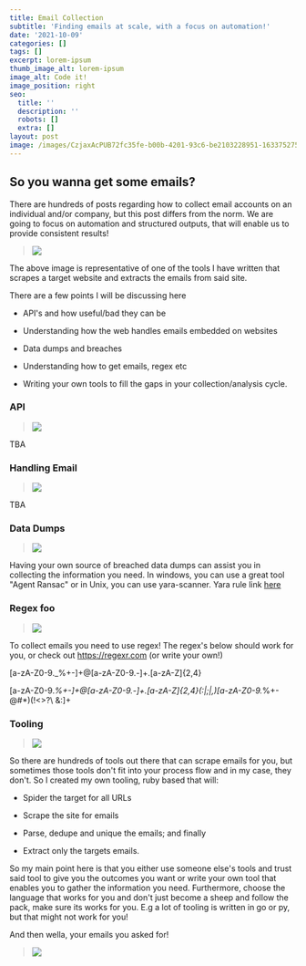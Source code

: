 ```yaml
---
title: Email Collection
subtitle: 'Finding emails at scale, with a focus on automation!'
date: '2021-10-09'
categories: []
tags: []
excerpt: lorem-ipsum
thumb_image_alt: lorem-ipsum
image_alt: Code it!
image_position: right
seo:
  title: ''
  description: ''
  robots: []
  extra: []
layout: post
image: /images/CzjaxAcPUB72fc35fe-b00b-4201-93c6-be2103228951-1633752753.png
---
```

## So you wanna get some emails?

There are hundreds of posts regarding how to collect email accounts on an individual and/or company, but this post differs from the norm. We are going to focus on automation and structured outputs, that will enable us to provide consistent results!

> ![](/images/pIcySymeHf7c9a521a-a37c-4027-8b86-c9281ef034b4-1633752525.png)

The above image is representative of one of the tools I have written that scrapes a target website and extracts the emails from said site.

There are a few points I will be discussing here

*   API's and how useful/bad they can be

*   Understanding how the web handles emails embedded on websites

*   Data dumps and breaches

*   Understanding how to get emails, regex etc

*   Writing your own tools to fill the gaps in your collection/analysis cycle.

### API

> ![](/images/pyPsunS1OZ662eb184-41da-4a5d-b37b-abc0a7846362-1633753072.png)

TBA

### Handling Email

> ![](/images/FuIQW7k3z1fc48274f-6a25-46b8-aec6-7e53622be1f6-1633753262.png)

TBA

### Data Dumps

> ![](/images/QCzONHwZTBc655e02f-2f0a-46f1-9501-502a997ffc9d-1633753483.png)

Having your own source of breached data dumps can assist you in collecting the information you need. In windows, you can use a great tool "Agent Ransac" or in Unix, you can use yara-scanner. Yara rule link [here](https://ghostbin.com/R14DM/raw)



### Regex foo

> ![](/images/RiajnUp3ur56c3991d-fcd9-4d28-a38e-4dd8a36fdf60-1633753566.png)

To collect emails you need to use regex! The regex's below should work for you, or check out <https://regexr.com> (or write your own!)

\[a-zA-Z0-9.\_%+-]+@\[a-zA-Z0-9.-]+.\[a-zA-Z]{2,4}

\[a-zA-Z0-9.*%+-]+@\[a-zA-Z0-9.-]+.\[a-zA-Z]{2,4}(:|;|,)\[a-zA-Z0-9.*%+-@#\*)(!<>?\ &:]+

### Tooling

> ![](/images/bGJ8FAUqlc0a14ffbe-d921-443d-9580-c3f8fc566394-1633756235.png)

So there are hundreds of tools out there that can scrape emails for you, but sometimes those tools don't fit into your process flow and in my case, they don't. So I created my own tooling, ruby based that will:

*   Spider the target for all URLs

*   Scrape the site for emails

*   Parse, dedupe and unique the emails; and finally

*   Extract only the targets emails.

So my main point here is that you either use someone else's tools and trust said tool to give you the outcomes you want or write your own tool that enables you to gather the information you need. Furthermore, choose the language that works for you and don't just become a sheep and follow the pack, make sure its works for you. E.g a lot of tooling is written in go or py, but that might not work for you!

And then wella, your emails you asked for!

> ![](/images/ENxGFaLYlN482ca377-b5af-4f02-b859-ee8f58eb5f63-1633756536.png)
